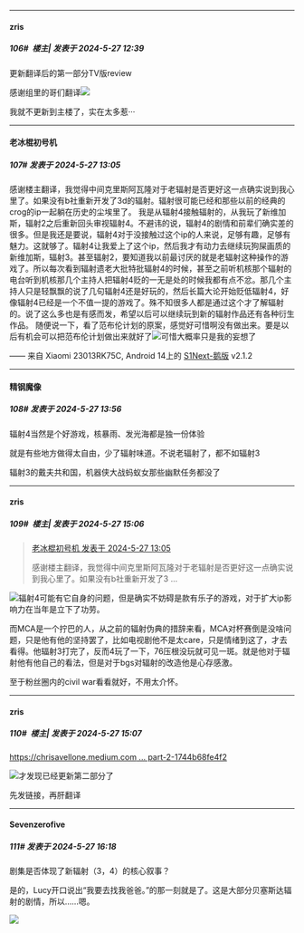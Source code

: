 ﻿
*****

####  zris  
##### 106#         楼主| 发表于 2024-5-27 12:39

更新翻译后的第一部分TV版review

感谢组里的哥们翻译<img src="https://static.saraba1st.com/image/smiley/face2017/056.gif" referrerpolicy="no-referrer">

我就不更新到主楼了，实在太多惹···


*****

####  老冰棍初号机  
##### 107#       发表于 2024-5-27 13:05

感谢楼主翻译，我觉得中间克里斯阿瓦隆对于老辐射是否更好这一点确实说到我心里了。如果没有b社重新开发了3d的辐射。辐射很可能已经和那些以前的经典的crog的ip一起躺在历史的尘埃里了。
我是从辐射4接触辐射的，从我玩了新维加斯，辐射2之后重新回头审视辐射4。不避讳的说，辐射4的剧情和前辈们确实差的很多。但是我还是要说，辐射4对于没接触过这个ip的人来说，足够有趣，足够有魅力。这就够了。辐射4让我爱上了这个ip，然后我才有动力去继续玩狗屎画质的新维加斯，辐射3。甚至辐射2，要知道我以前最讨厌的就是老辐射这种操作的游戏了。所以每次看到辐射遗老大批特批辐射4的时候，甚至之前听机核那个辐射的电台听到机核那几个主持人把辐射4贬的一无是处的时候我都有点不忿。那几个主持人只是轻飘飘的说了几句辐射4还是好玩的，然后长篇大论开始贬低辐射4，好像辐射4已经是一个不值一提的游戏了。殊不知很多人都是通过这个才了解辐射的。说了这么多也是有感而发，希望以后可以继续玩到新的辐射作品还有各种衍生作品。
随便说一下，看了范布伦计划的原案，感觉好可惜啊没有做出来。要是以后有机会可以把范布伦计划做出来就好了<img src="https://static.saraba1st.com/image/smiley/face2017/118.png" referrerpolicy="no-referrer">可惜大概率只是我的妄想了

—— 来自 Xiaomi 23013RK75C, Android 14上的 [S1Next-鹅版](https://github.com/ykrank/S1-Next/releases) v2.1.2


*****

####  精钢魔像  
##### 108#       发表于 2024-5-27 13:56

辐射4当然是个好游戏，核暴雨、发光海都是独一份体验

就是有些地方做得太自由，少了辐射味道。不说老辐射了，都不如辐射3

辐射3的戴夫共和国，机器侠大战蚂蚁女那些幽默任务都没了


*****

####  zris  
##### 109#         楼主| 发表于 2024-5-27 15:06

<blockquote><a href="httphttps://bbs.saraba1st.com/2b/forum.php?mod=redirect&amp;goto=findpost&amp;pid=65018273&amp;ptid=2064020" target="_blank">老冰棍初号机 发表于 2024-5-27 13:05</a>

感谢楼主翻译，我觉得中间克里斯阿瓦隆对于老辐射是否更好这一点确实说到我心里了。如果没有b社重新开发了3 ...</blockquote>
<img src="https://static.saraba1st.com/image/smiley/face2017/050.png" referrerpolicy="no-referrer">辐射4可能有它自身的问题，但是确实不妨碍是款有乐子的游戏，对于扩大ip影响力在当年是立下了功劳。

而MCA是一个拧巴的人，从之前的辐射伪典的措辞来看，MCA对杯赛倒是没啥问题，只是他有他的坚持罢了，比如电视剧他不是太care，只是情绪到这了，才去看得。他辐射3打完了，反而4玩了一下，76压根没玩就可见一斑。就是他对于辐射他有他自己的看法，但是对于bgs对辐射的改造他是心存感激。

至于粉丝圈内的civil war看看就好，不用太介怀。

*****

####  zris  
##### 110#         楼主| 发表于 2024-5-27 15:07

[https://chrisavellone.medium.com ... part-2-1744b68fe4f2](https://chrisavellone.medium.com/fallout-apocrypha-tv-series-review-part-2-1744b68fe4f2)

<img src="https://static.saraba1st.com/image/smiley/face2017/068.png" referrerpolicy="no-referrer">才发现已经更新第二部分了

先发链接，再肝翻译


*****

####  Sevenzerofive  
##### 111#       发表于 2024-5-27 16:18

剧集是否体现了新辐射（3，4）的核心叙事？

是的，Lucy开口说出“我要去找我爸爸。”的那一刻就是了。这是大部分贝塞斯达辐射的剧情，所以……嗯。

<img src="https://static.saraba1st.com/image/smiley/face2017/066.png" referrerpolicy="no-referrer">

